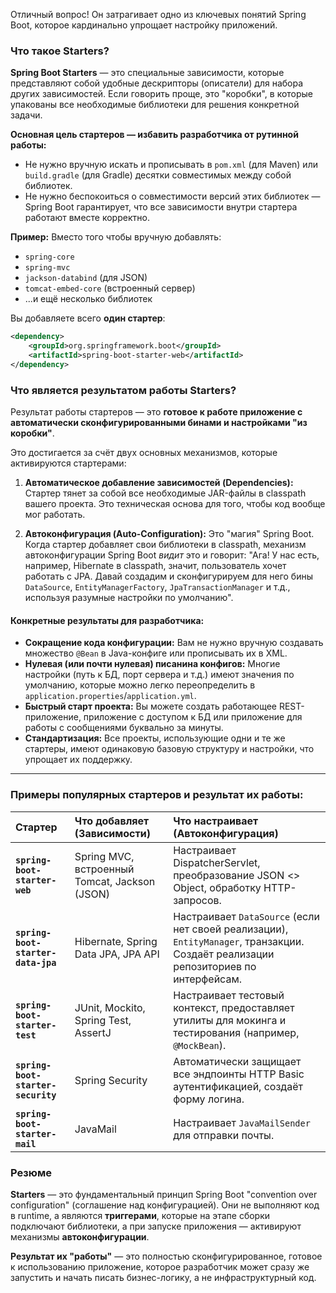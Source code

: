 Отличный вопрос! Он затрагивает одно из ключевых понятий Spring Boot, которое кардинально упрощает настройку приложений.

### Что такое Starters?

**Spring Boot Starters** — это специальные зависимости, которые представляют собой удобные дескрипторы (описатели) для набора других зависимостей. Если говорить проще, это "коробки", в которые упакованы все необходимые библиотеки для решения конкретной задачи.

**Основная цель стартеров — избавить разработчика от рутинной работы:**
*   Не нужно вручную искать и прописывать в `pom.xml` (для Maven) или `build.gradle` (для Gradle) десятки совместимых между собой библиотек.
*   Не нужно беспокоиться о совместимости версий этих библиотек — Spring Boot гарантирует, что все зависимости внутри стартера работают вместе корректно.

**Пример:**
Вместо того чтобы вручную добавлять:
*   `spring-core`
*   `spring-mvc`
*   `jackson-databind` (для JSON)
*   `tomcat-embed-core` (встроенный сервер)
*   ...и ещё несколько библиотек

Вы добавляете всего **один стартер**:
```xml
<dependency>
    <groupId>org.springframework.boot</groupId>
    <artifactId>spring-boot-starter-web</artifactId>
</dependency>
```

### Что является результатом работы Starters?

Результат работы стартеров — это **готовое к работе приложение с автоматически сконфигурированными бинами и настройками "из коробки"**.

Это достигается за счёт двух основных механизмов, которые активируются стартерами:

1.  **Автоматическое добавление зависимостей (Dependencies):**
    Стартер тянет за собой все необходимые JAR-файлы в classpath вашего проекта. Это техническая основа для того, чтобы код вообще мог работать.

2.  **Автоконфигурация (Auto-Configuration):**
    Это "магия" Spring Boot. Когда стартер добавляет свои библиотеки в classpath, механизм автоконфигурации Spring Boot *видит* это и говорит: "Ага! У нас есть, например, Hibernate в classpath, значит, пользователь хочет работать с JPA. Давай создадим и сконфигурируем для него бины `DataSource`, `EntityManagerFactory`, `JpaTransactionManager` и т.д., используя разумные настройки по умолчанию".

#### Конкретные результаты для разработчика:

*   **Сокращение кода конфигурации:** Вам не нужно вручную создавать множество `@Bean` в Java-конфиге или прописывать их в XML.
*   **Нулевая (или почти нулевая) писанина конфигов:** Многие настройки (путь к БД, порт сервера и т.д.) имеют значения по умолчанию, которые можно легко переопределить в `application.properties`/`application.yml`.
*   **Быстрый старт проекта:** Вы можете создать работающее REST-приложение, приложение с доступом к БД или приложение для работы с сообщениями буквально за минуты.
*   **Стандартизация:** Все проекты, использующие одни и те же стартеры, имеют одинаковую базовую структуру и настройки, что упрощает их поддержку.

---

### Примеры популярных стартеров и результат их работы:

| Стартер | Что добавляет (Зависимости) | Что настраивает (Автоконфигурация) |
| :--- | :--- | :--- |
| **`spring-boot-starter-web`** | Spring MVC, встроенный Tomcat, Jackson (JSON) | Настраивает DispatcherServlet, преобразование JSON <> Object, обработку HTTP-запросов. |
| **`spring-boot-starter-data-jpa`** | Hibernate, Spring Data JPA, JPA API | Настраивает `DataSource` (если нет своей реализации), `EntityManager`, транзакции. Создаёт реализации репозиториев по интерфейсам. |
| **`spring-boot-starter-test`** | JUnit, Mockito, Spring Test, AssertJ | Настраивает тестовый контекст, предоставляет утилиты для мокинга и тестирования (например, `@MockBean`). |
| **`spring-boot-starter-security`** | Spring Security | Автоматически защищает все эндпоинты HTTP Basic аутентификацией, создаёт форму логина. |
| **`spring-boot-starter-mail`** | JavaMail | Настраивает `JavaMailSender` для отправки почты. |

### Резюме

**Starters** — это фундаментальный принцип Spring Boot "convention over configuration" (соглашение над конфигурацией). Они не выполняют код в runtime, а являются **триггерами**, которые на этапе сборки подключают библиотеки, а при запуске приложения — активируют механизмы **автоконфигурации**.

**Результат их "работы"** — это полностью сконфигурированное, готовое к использованию приложение, которое разработчик может сразу же запустить и начать писать бизнес-логику, а не инфраструктурный код.